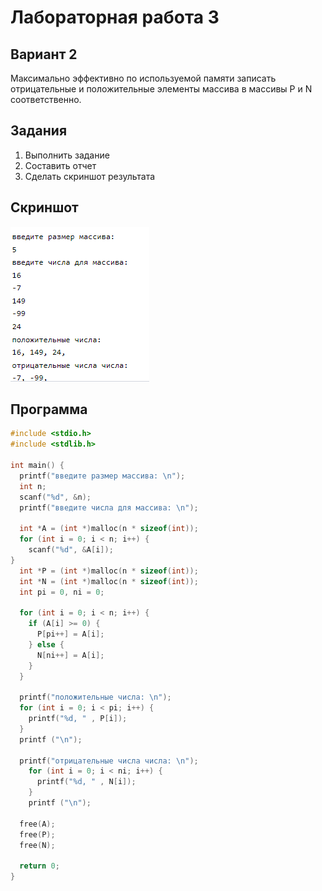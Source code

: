 # Лабораторная работа 3

## Вариант 2
Максимально эффективно по используемой памяти записать отрицательные и положительные элементы массива в массивы P и N соответственно.
## Задания
1. Выполнить задание
2. Составить отчет
3. Сделать скриншот результата
## Скриншот
![скриншот](screenshot_L3.png)
## Программа 
``` c
#include <stdio.h>
#include <stdlib.h>

int main() {
  printf("введите размер массива: \n");
  int n;
  scanf("%d", &n);
  printf("введите числа для массива: \n");

  int *A = (int *)malloc(n * sizeof(int));
  for (int i = 0; i < n; i++) {
    scanf("%d", &A[i]);
}
  int *P = (int *)malloc(n * sizeof(int));
  int *N = (int *)malloc(n * sizeof(int));
  int pi = 0, ni = 0;

  for (int i = 0; i < n; i++) {
    if (A[i] >= 0) {
      P[pi++] = A[i];
    } else {
      N[ni++] = A[i];
    }
  }

  printf("положительные числа: \n");
  for (int i = 0; i < pi; i++) {
    printf("%d, " , P[i]);
  }
  printf ("\n");

  printf("отрицательные числа числа: \n");
    for (int i = 0; i < ni; i++) {
      printf("%d, " , N[i]);
    }
    printf ("\n");

  free(A);
  free(P);
  free(N);

  return 0;
}
```
